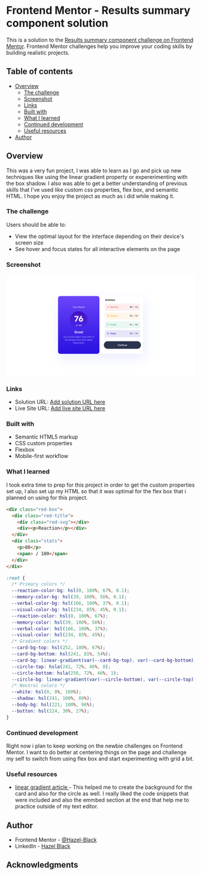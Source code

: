 # Frontend Mentor - Results summary component solution

This is a solution to the [Results summary component challenge on Frontend Mentor](https://www.frontendmentor.io/challenges/results-summary-component-CE_K6s0maV). Frontend Mentor challenges help you improve your coding skills by building realistic projects.

## Table of contents

- [Overview](#overview)
  - [The challenge](#the-challenge)
  - [Screenshot](#screenshot)
  - [Links](#links)
  - [Built with](#built-with)
  - [What I learned](#what-i-learned)
  - [Continued development](#continued-development)
  - [Useful resources](#useful-resources)
- [Author](#author)

## Overview

This was a very fun project, I was able to learn as I go and pick up new techniques like using the linear gradient property or expererimenting with the box shadow. I also was able to get a better understanding of previous skills that I've used like custom css properties, flex box, and semantic HTML. I hope you enjoy the project as much as i did while making it.

### The challenge

Users should be able to:

- View the optimal layout for the interface depending on their device's screen size
- See hover and focus states for all interactive elements on the page

### Screenshot

![](assets/images/Screenshot%202023-07-19%20at%205.05.58%20PM.png)

### Links

- Solution URL: [Add solution URL here](https://your-solution-url.com)
- Live Site URL: [Add live site URL here](https://your-live-site-url.com)

### Built with

- Semantic HTML5 markup
- CSS custom properties
- Flexbox
- Mobile-first workflow

### What I learned

I took extra time to prep for this project in order to get the custom properties set up, I also set up my HTML so that it was optimal for the flex box that i planned on using for this project.

```html
<div class="red-box">
  <div class="red-title">
    <div class="red-svg"></div>
    <div><p>Reaction</p></div>
  </div>
  <div class="stats">
    <p>80</p>
    <span> / 100</span>
  </div>
</div>
```

```css
:root {
  /* Primary colors */
  --reaction-color-bg: hsl(0, 100%, 67%, 0.1);
  --memory-color-bg: hsl(39, 100%, 56%, 0.1);
  --verbal-color-bg: hsl(166, 100%, 37%, 0.1);
  --visual-color-bg: hsl(234, 85%, 45%, 0.1);
  --reaction-color: hsl(0, 100%, 67%);
  --memory-color: hsl(39, 100%, 56%);
  --verbal-color: hsl(166, 100%, 37%);
  --visual-color: hsl(234, 85%, 45%);
  /* Gradient colors */
  --card-bg-top: hsl(252, 100%, 67%);
  --card-bg-bottom: hsl(241, 81%, 54%);
  --card-bg: linear-gradient(var(--card-bg-top), var(--card-bg-bottom));
  --circle-top: hsla(241, 72%, 46%, 0);
  --circle-bottom: hsla(256, 72%, 46%, 1);
  --circle-bg: linear-gradient(var(--circle-bottom), var(--circle-top));
  /* Neutral colors */
  --white: hsl(0, 0%, 100%);
  --shadow: hsl(241, 100%, 89%);
  --body-bg: hsl(221, 100%, 96%);
  --button: hsl(224, 30%, 27%);
}
```

### Continued development

Right now i plan to keep working on the newbie challenges on Frontend
Mentor. I want to do better at centering things on the page and challenge my self to switch from using flex box and start experimenting with grid a bit.

### Useful resources

- [linear gradient article ](https://css-tricks.com/the-big-gotcha-with-custom-properties/) - This helped me to create the background for the card and also for the circle as well. I really liked the code snippets that were included and also the emmbed section at the end that help me to practice outside of my text editor.

## Author

- Frontend Mentor - [@Hazel-Black](https://www.frontendmentor.io/profile/hazel-black)
- LinkedIn - [Hazel Black](www.linkedin.com/in/hazel-black-a40315237)

## Acknowledgments
